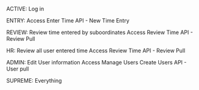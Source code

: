 ACTIVE:
	Log in

ENTRY:
	Access Enter Time
	API - New Time Entry

REVIEW:
	Review time entered by suboordinates
	Access Review Time
	API - Review Pull

HR:
	Review all user entered time
	Access Review Time
	API - Review Pull

ADMIN:
	Edit User information
	Access Manage Users
	Create Users
	API - User pull

SUPREME:
	Everything